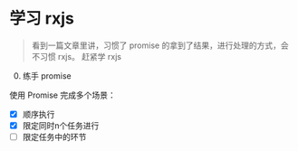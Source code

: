 # 学习 rxjs

> 看到一篇文章里讲，习惯了 promise 的拿到了结果，进行处理的方式，会不习惯 rxjs。
> 赶紧学 rxjs

0. 练手 promise

使用 Promise 完成多个场景：
 - [x] 顺序执行
 - [x] 限定同时n个任务进行
 - [ ] 限定任务中的环节
